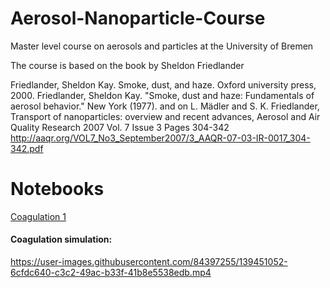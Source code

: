 # Aerosol-Nanoparticle-Course
Master level course on aerosols and particles at the University of Bremen

The course is based on the book by Sheldon Friedlander

Friedlander, Sheldon Kay. Smoke, dust, and haze. Oxford university press, 2000.
Friedlander, Sheldon Kay. "Smoke, dust and haze: Fundamentals of aerosol behavior." New York (1977).
and on
L. Mädler and S. K. Friedlander, Transport of nanoparticles: overview and recent advances, Aerosol and Air Quality Research 2007 Vol. 7 Issue 3 Pages 304-342
http://aaqr.org/VOL7_No3_September2007/3_AAQR-07-03-IR-0017_304-342.pdf


# Notebooks

[Coagulation 1](Coagulation_lm1.ipynb)

#### Coagulation simulation:

https://user-images.githubusercontent.com/84397255/139451052-6cfdc640-c3c2-49ac-b33f-41b8e5538edb.mp4






